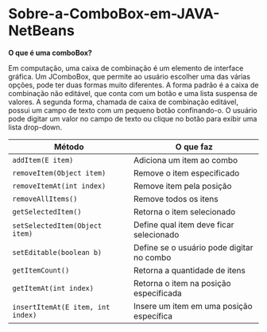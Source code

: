 # Sobre-a-ComboBox-em-JAVA-NetBeans

**O que é uma comboBox?**

Em computação, uma caixa de combinação é um elemento de interface gráfica. Um JComboBox, que permite ao usuário escolher uma das várias opções, pode ter duas formas muito diferentes. A forma padrão é a caixa de combinação não editável, que conta com um botão e uma lista suspensa de valores. A segunda forma, chamada de caixa de combinação editável, possui um campo de texto com um pequeno botão confinando-o. O usuário pode digitar um valor no campo de texto ou clique no botão para exibir uma lista drop-down.

| Método                            | O que faz                                 |
| --------------------------------- | ----------------------------------------- |
| `addItem(E item)`                 | Adiciona um item ao combo                 |
| `removeItem(Object item)`         | Remove o item especificado                |
| `removeItemAt(int index)`         | Remove item pela posição                  |
| `removeAllItems()`                | Remove todos os itens                     |
| `getSelectedItem()`               | Retorna o item selecionado                |
| `setSelectedItem(Object item)`    | Define qual item deve ficar selecionado   |
| `setEditable(boolean b)`          | Define se o usuário pode digitar no combo |
| `getItemCount()`                  | Retorna a quantidade de itens             |
| `getItemAt(int index)`            | Retorna o item na posição especificada    |
| `insertItemAt(E item, int index)` | Insere um item em uma posição específica  |

